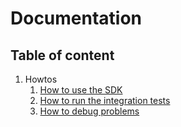 # Documentation

## Table of content

1. Howtos
    1. [How to use the SDK](/docs/how-to-use-the-sdk.md)
    2. [How to run the integration tests](/docs/how-to-run-the-integration-tests.md)
    3. [How to debug problems](/docs/how-to-debug-problems.md)
